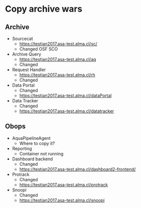 # Copy archive wars

## Archive

* Sourcecat
  * https://testjan2017.asa-test.alma.cl/sc/
  * Changed OSF SCO
* Archive Query
  * https://testjan2017.asa-test.alma.cl/aq
  * Changed
* Request Handler
  * https://testjan2017.asa-test.alma.cl/rh
  * Changed
* Data Portal
  * Changed
  * https://testjan2017.asa-test.alma.cl/dataPortal
* Data Tracker
  * Changed
  * https://testjan2017.asa-test.alma.cl/datatracker
  
## Obops

* AquaPipelineAgent 	
  * Where to copy it?
* Reporting
  * Container not running
* Dashboard backend 
  * Changed
  * https://testjan2017.asa-test.alma.cl/dashboard2-frontend/
* Protrack
  * Changed
  * https://testjan2017.asa-test.alma.cl/protrack
* Snoopi
  * Changed
  * https://testjan2017.asa-test.alma.cl/snoopi
